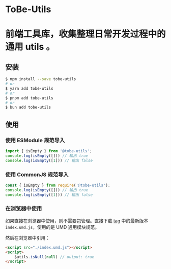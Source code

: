 # ToBe-Utils 

# 前端工具库，收集整理日常开发过程中的通用 utils 。


## 安装
```bash
$ npm install --save tobe-utils
# or
$ yarn add tobe-utils
# or
$ pnpm add tobe-utils
# or
$ bun add tobe-utils
```
## 使用


### 使用 ESModule 规范导入
```js
import { isEmpty } from '@tobe-utils';
console.log(isEmpty([])) // 输出 true
console.log(isEmpty([1])) // 输出 false
```

### 使用 CommonJS 规范导入

```js
const { isEmpty } from require('@tobe-utils');
console.log(isEmpty([])) // 输出 true
console.log(isEmpty([1])) // 输出 false
```

### 在浏览器中使用

如果直接在浏览器中使用，则不需要包管理。直接下载 [tag](https://github.com/ChaseWindYoungs/tobe-utils/tags) 中的最新版本 `index.umd.js`，使用的是 UMD 通用模块规范。

然后在浏览器中引用：

```html
<script src="./index.umd.js"></script>
<script>
    $utils.isNull(null) // output: true
</script>
```